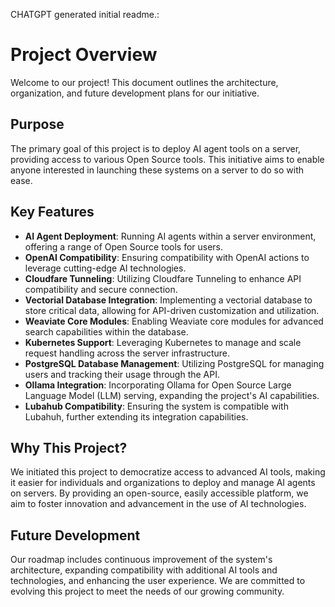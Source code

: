 CHATGPT generated initial readme.:

# Project Overview

Welcome to our project! This document outlines the architecture, organization, and future development plans for our initiative.

## Purpose

The primary goal of this project is to deploy AI agent tools on a server, providing access to various Open Source tools. This initiative aims to enable anyone interested in launching these systems on a server to do so with ease.

## Key Features

- **AI Agent Deployment**: Running AI agents within a server environment, offering a range of Open Source tools for users.
- **OpenAI Compatibility**: Ensuring compatibility with OpenAI actions to leverage cutting-edge AI technologies.
- **Cloudfare Tunneling**: Utilizing Cloudfare Tunneling to enhance API compatibility and secure connection.
- **Vectorial Database Integration**: Implementing a vectorial database to store critical data, allowing for API-driven customization and utilization.
- **Weaviate Core Modules**: Enabling Weaviate core modules for advanced search capabilities within the database.
- **Kubernetes Support**: Leveraging Kubernetes to manage and scale request handling across the server infrastructure.
- **PostgreSQL Database Management**: Utilizing PostgreSQL for managing users and tracking their usage through the API.
- **Ollama Integration**: Incorporating Ollama for Open Source Large Language Model (LLM) serving, expanding the project's AI capabilities.
- **Lubahub Compatibility**: Ensuring the system is compatible with Lubahuh, further extending its integration capabilities.

## Why This Project?

We initiated this project to democratize access to advanced AI tools, making it easier for individuals and organizations to deploy and manage AI agents on servers. By providing an open-source, easily accessible platform, we aim to foster innovation and advancement in the use of AI technologies.

## Future Development

Our roadmap includes continuous improvement of the system's architecture, expanding compatibility with additional AI tools and technologies, and enhancing the user experience. We are committed to evolving this project to meet the needs of our growing community.
